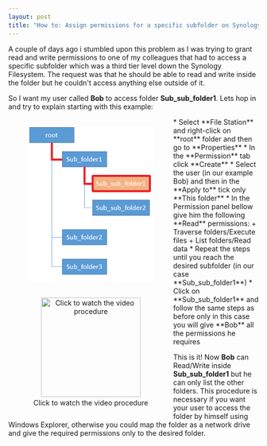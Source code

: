 ```yaml
---
layout: post
title: "How to: Assign permissions for a specific subfolder on Synology NAS"
---
```

<style>
figure {
    width: 50%;
    float: left;
    margin: 10;
    text-align: center;
    padding: 0;
}
</style>

A couple of days ago i stumbled upon this problem as I was trying to grant read and write permissions to one of my colleagues that had to access a specific subfolder which was a third tier level down the Synology Filesystem.
The request was that he should be able to read and write inside the folder but he couldn't access anything else outside of it.

So I want my user called **Bob** to access folder **Sub_sub_folder1**. Lets hop in and try to explain starting with this example:
<div>
<figure><img src="/images/dir_tree_example.png" /></figure><figure><a href="http://www.youtube.com/watch?v=BysV2Pbz_ps"><img src="http://img.youtube.com/vi/BysV2Pbz_ps/0.jpg" title="Click to watch the video procedure" width="200" height="200"/></a><figcaption>Click to watch the video procedure</figcaption></figure>
</div>
<div>
* Select **File Station** and right-click on **root** folder and then go to **Properties**
* In the **Permission** tab click **Create**
* Select the user (in our example Bob) and then in the **Apply to** tick only **This folder**
* In the Permission panel bellow give him the following **Read** permissions:
	+ Traverse folders/Execute files
	+ List folders/Read data
* Repeat the steps until you reach the desired subfolder (in our case **Sub_sub_folder1**)
* Click on **Sub_sub_folder1** and follow the same steps as before only in this case you will give **Bob** all the permissions he requires

This is it! Now **Bob** can Read/Write inside **Sub_sub_folder1** but he can only list the other folders.
This procedure is necessary if you want your user to access the folder by himself using Windows Explorer, otherwise you could map the folder as a network drive and give the required permissions only to the desired folder.
</div>
